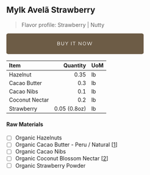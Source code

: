 ## Mylk Avelã Strawberry
> Flavor profile: Strawberry | Nutty

[![Buy Now](/assets/images/buy-now.png "Buy Now")](https://shop.osocra.com/products/22013110)

| Item | Quantity | UoM  |
| :---     | ---:    | :--- |
| Hazelnut   | 0.35  | lb      |
| Cacao Butter   | 0.3   | lb    |
| Cacao Nibs  | 0.1   | lb    |
| Coconut Nectar   | 0.2 | lb      |
| Strawberry   | 0.05 (0.8oz)      | lb      |

#### Raw Materials
- [ ] Organic Hazelnuts
- [ ] Organic Cacao Butter - Peru / Natural [[1](/vendors)]
- [ ] Organic Cacao Nibs
- [ ] Organic Coconut Blossom Nectar [[2](/vendors)]
- [ ] Organic Strawberry Powder
